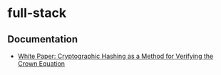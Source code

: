 # full-stack

## Documentation

- [White Paper: Cryptographic Hashing as a Method for Verifying the Crown Equation](docs/cryptographic-hashing-crown-equation.md)

